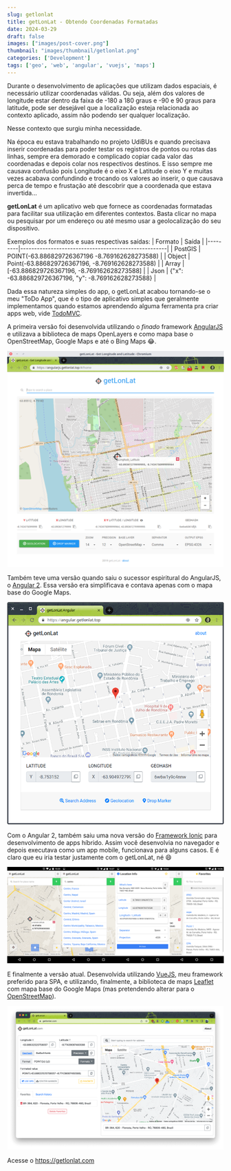 ```yaml
---
slug: getlonlat
title: getLonLat - Obtendo Coordenadas Formatadas
date: 2024-03-29
draft: false
images: ["images/post-cover.png"]
thumbnail: "images/thumbnail/getlonlat.png"
categories: ['Development']
tags: ['geo', 'web', 'angular', 'vuejs', 'maps']
---
```


Durante o desenvolvimento de aplicações que utilizam dados espaciais, é necessário utilizar coordenadas válidas.
Ou seja, além dos valores de longitude estar dentro da faixa de -180 a 180 graus e -90 e 90 graus para latitude,
pode ser desejável que a localização esteja relacionada ao contexto aplicado, assim não podendo ser qualquer localização.

Nesse contexto que surgiu minha necessidade.

Na época eu estava trabalhando no projeto UdiBUs e quando precisava inserir coordenadas para poder testar os registros de pontos ou rotas das linhas, 
sempre era demorado e complicado copiar cada valor das coordenadas e depois colar nos respectivos destinos.
E isso sempre me causava confusão pois Longitude é o eixo X e Latitude o eixo Y e muitas vezes acabava confundindo e trocando os valores ao inserir,
o que causava perca de tempo e frustação até descobrir que a coordenada que estava invertida...

**getLonLat** é um aplicativo web que fornece as coordenadas formatadas para facilitar sua utilização em diferentes contextos.
Basta clicar no mapa ou pesquisar por um endereço ou até mesmo usar a geolocalização do seu dispositivo.

Exemplos dos formatos e suas respectivas saídas:
| Formato | Saída                                               |
|---------|-----------------------------------------------------|
| PostGIS | POINT(-63.886829726367196 -8.769162628273588)       |
| Object  | Point(-63.886829726367196, -8.769162628273588)      |
| Array   | [-63.886829726367196, -8.769162628273588]           |
| Json    | {"x": -63.886829726367196, "y": -8.769162628273588} |

Dada essa natureza simples do app, o getLonLat acabou tornando-se o meu "ToDo App",
que é o tipo de aplicativo simples que geralmente implementamos quando estamos aprendendo alguma ferramenta pra criar apps web,
vide [TodoMVC](https://todomvc.com/).


A primeira versão foi desenvolvida utilizando o *finado* framework [AngularJS](https://angularjs.org/) e
utilizava a biblioteca de maps OpenLayers e como mapa base o OpenStreetMap, Google Maps e até o Bing Maps :joy:.

![Primeira versão - AngularJS](images/angularjs.png)

Também teve uma versão quando saiu o sucessor espiritural do AngularJS, o [Angular 2](https://angular.io/).
Essa versão era simplificava e contava apenas com o mapa base do Google Maps.

![Segunda versão - Angular](images/angular.png)

Com o Angular 2, também saiu uma nova versão do [Framework Ionic](https://ionicframework.com/) para desenvolvimento de apps híbrido.
Assim você desenvolvia no navegador e depois executava como um app mobile, funcionava para alguns casos.
E é claro que eu iria testar justamente com o getLonLat, né :smile:

![Terceira versão - Ionic](images/android.png)


E finalmente a versão atual. Desenvolvida utilizando [VueJS](https://vuejs.org/), meu framework preferido para SPA,
e utilizando, finalmente, a biblioteca de maps [Leaflet](https://leafletjs.com/) com mapa base do Google Maps (mas pretendendo alterar para o [OpenStreetMap](https://www.openstreetmap.org/)).

![Versão atual - VueJS](images/screenshot.png)


Acesse o https://getlonlat.com